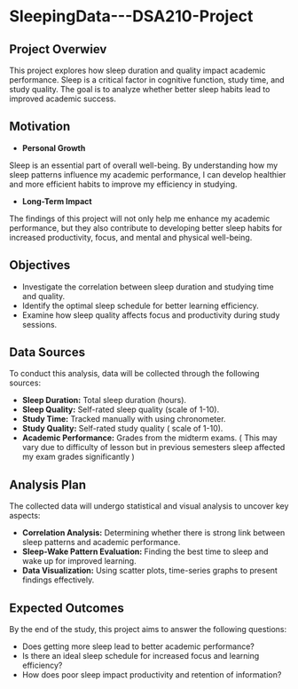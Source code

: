 # SleepingData---DSA210-Project

## Project Overwiev
This project explores how sleep duration and quality impact academic performance. Sleep is a critical factor in cognitive function, study time, and study quality. The goal is to analyze whether better sleep habits lead to improved academic success.

## Motivation

- **Personal Growth**

Sleep is an essential part of overall well-being. By understanding how my sleep patterns influence my academic performance, I can develop healthier and more efficient habits to improve my efficiency in studying.

- **Long-Term Impact**

The findings of this project will not only help me enhance my academic performance, but they also contribute to developing better sleep habits for increased productivity, focus, and mental and physical well-being. 

## Objectives
- Investigate the correlation between sleep duration and studying time and quality.
- Identify the optimal sleep schedule for better learning efficiency.
- Examine how sleep quality affects focus and productivity during study sessions.

## Data Sources
To conduct this analysis, data will be collected through the following sources:

- **Sleep Duration:** Total sleep duration (hours).
- **Sleep Quality:** Self-rated sleep quality (scale of 1-10).
- **Study Time:** Tracked manually with using chronometer.
- **Study Quality:** Self-rated study quality ( scale of 1-10).
- **Academic Performance:** Grades from the midterm exams. ( This may vary due to difficulty of lesson but in previous semesters sleep affected my exam grades significantly )

## Analysis Plan
The collected data will undergo statistical and visual analysis to uncover key aspects:

- **Correlation Analysis:** Determining whether there is strong link between sleep patterns and academic performance.
- **Sleep-Wake Pattern Evaluation:** Finding the best time to sleep and wake up for improved learning.
- **Data Visualization:** Using scatter plots, time-series graphs to present findings effectively.

## Expected Outcomes
By the end of the study, this project aims to answer the following questions:

- Does getting more sleep lead to better academic performance?
- Is there an ideal sleep schedule for increased focus and learning efficiency?
- How does poor sleep impact productivity and retention of information?
